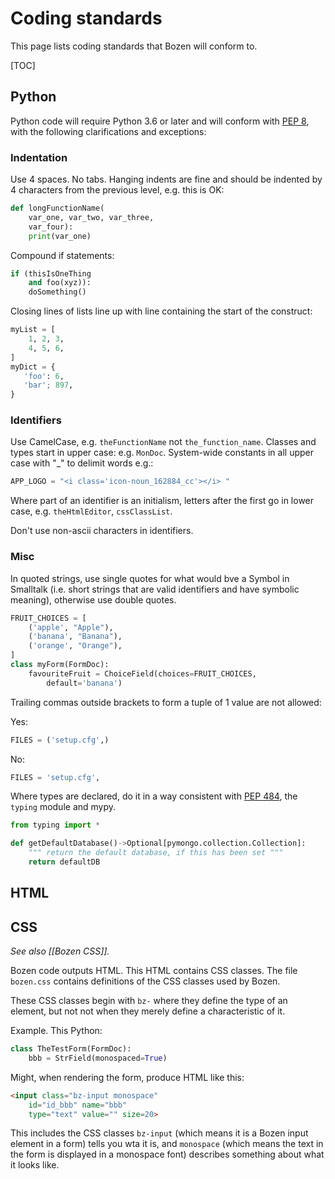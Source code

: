# Coding standards

This page lists coding standards that Bozen will conform to.

[TOC]

## Python

Python code will require Python 3.6 or later and will conform with [PEP 8](https://www.python.org/dev/peps/pep-0008/), with the following clarifications and exceptions:

### Indentation

Use 4 spaces. No tabs. Hanging indents are fine and should be indented by 4 characters from the previous level, e.g. this is OK:
```py
def longFunctionName(
    var_one, var_two, var_three,
    var_four):
    print(var_one)
```

Compound if statements:
```py
if (thisIsOneThing 
    and foo(xyz)):
    doSomething()
```

Closing lines of lists line up with line containing the start of the construct:
```py
myList = [
    1, 2, 3,
    4, 5, 6,
]
myDict = {
   'foo': 6,
   'bar'; 897,
}
```

### Identifiers

Use CamelCase, e.g. `theFunctionName` not `the_function_name`. Classes and types start in upper case: e.g. `MonDoc`. System-wide constants in all upper case with "_" to delimit words e.g.:
```py
APP_LOGO = "<i class='icon-noun_162884_cc'></i> "
```

Where part of an identifier is an initialism, letters after the first go in lower case, e.g. `theHtmlEditor`, `cssClassList`.

Don't use non-ascii characters in identifiers.

### Misc

In quoted strings, use single quotes for what would bve a Symbol in Smalltalk (i.e. short strings that are valid identifiers and have symbolic meaning), otherwise use double quotes. 

```py
FRUIT_CHOICES = [
    ('apple', "Apple"),
    ('banana', "Banana"),
    ('orange', "Orange"),
]
class myForm(FormDoc):
    favouriteFruit = ChoiceField(choices=FRUIT_CHOICES,
        default='banana')
```

Trailing commas outside brackets to form a tuple of 1 value are not allowed:

Yes:
```py
FILES = ('setup.cfg',)
```
No:
```py
FILES = 'setup.cfg',
```

Where types are declared, do it in a way consistent with [PEP 484](https://www.python.org/dev/peps/pep-0484/), the `typing` module and mypy.
```py
from typing import *

def getDefaultDatabase()->Optional[pymongo.collection.Collection]:
    """ return the default database, if this has been set """
    return defaultDB
```
## HTML

## CSS

*See also [[Bozen CSS]].*

Bozen code outputs HTML. This HTML contains CSS classes. The file `bozen.css` contains definitions of the CSS classes used by Bozen.

These CSS classes begin with `bz-` where they define the type of an element, but not not when they merely define a characteristic of it.

Example. This Python:
```py
class TheTestForm(FormDoc):
    bbb = StrField(monospaced=True)
```
Might, when rendering the form, produce HTML like this:
```html
<input class="bz-input monospace" 
    id="id_bbb" name="bbb"
    type="text" value="" size=20>
```

This includes the CSS classes `bz-input` (which means it is a Bozen input element in a form) tells you wta it is, 
and `monospace` (which means the text in the form is displayed in a monospace font) describes something about what it looks like.



